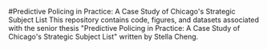 #Predictive Policing in Practice: A Case Study of Chicago's Strategic Subject List
This repository contains code, figures, and datasets associated with the senior thesis "Predictive Policing in Practice: A Case Study of Chicago's Strategic Subject List" written by Stella Cheng.
